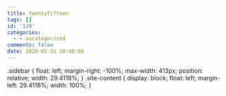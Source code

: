 ```yaml
---
title: twentyfifteen
tags: []
id: '119'
categories:
  - - uncategorized
comments: false
date: 2020-05-31 20:40:08
---
```


.sidebar { float: left; margin-right: -100%; max-width: 413px; position: relative; width: 29.4118%; } .site-content { display: block; float: left; margin-left: 29.4118%; width: 100%; }